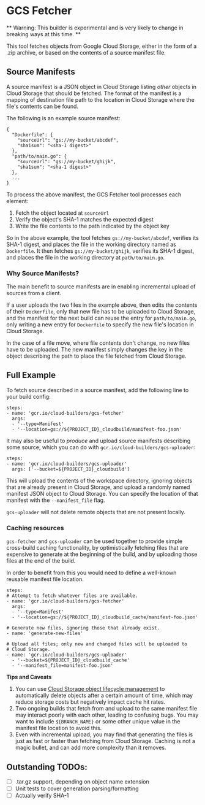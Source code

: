 # GCS Fetcher

** Warning: This builder is experimental and is very likely to change in
breaking ways at this time. **

This tool fetches objects from Google Cloud Storage, either in the form of a
.zip archive, or based on the contents of a source manifest file.

## Source Manifests

A source manifest is a JSON object in Cloud Storage listing *other* objects in
Cloud Storage that should be fetched. The format of the manifest is a mapping of
destination file path to the location in Cloud Storage where the file's contents
can be found.

The following is an example source manifest:

```
{
  "Dockerfile": {
    "sourceUrl": "gs://my-bucket/abcdef",
    "sha1sum": "<sha-1 digest>"
  },
  "path/to/main.go": {
    "sourceUrl": "gs://my-bucket/ghijk",
    "sha1sum": "<sha-1 digest>"
  },
  ...
}
```

To process the above manifest, the GCS Fetcher tool processes each element:

1. Fetch the object located at `sourceUrl`
1. Verify the object's SHA-1 matches the expected digest
1. Write the file contents to the path indicated by the object key

So in the above example, the tool fetches `gs://my-bucket/abcdef`, verifies its
SHA-1 digest, and places the file in the working directory named as
`Dockerfile`. It then fetches `gs://my-bucket/ghijk`, verifies its SHA-1 digest,
and places the file in the working directory at `path/to/main.go`.

### Why Source Manifests?

The main benefit to source manifests are in enabling incremental upload of
sources from a client.

If a user uploads the two files in the example above, then edits the contents of
their `Dockerfile`, only that new file has to be uploaded to Cloud Storage, and
the manifest for the next build can reuse the entry for `path/to/main.go`,
only writing a new entry for `Dockerfile` to specify the new file's location in
Cloud Storage.

In the case of a file move, where file contents don't change, no new files have
to be uploaded. The new manifest simply changes the key in the object describing
the path to place the file fetched from Cloud Storage.

## Full Example

To fetch source described in a source manifest, add the following line to your
build config:

```
steps:
- name: 'gcr.io/cloud-builders/gcs-fetcher'
  args:
  - '--type=Manifest'
  - '--location=gs://${PROJECT_ID}_cloudbuild/manifest-foo.json'
```


It may also be useful to _produce_ and upload source manifests describing some
source, which you can do with `gcr.io/cloud-builders/gcs-uploader`:

```
steps:
- name: 'gcr.io/cloud-builders/gcs-uploader'
  args: ['--bucket=${PROJECT_ID}_cloudbuild']
```

This will upload the contents of the workspace directory, ignoring objects that
are already present in Cloud Storage, and upload a randomly named manifest JSON
object to Cloud Storage. You can specify the location of that manifest with the
`--manifest_file` flag.

`gcs-uploader` will not delete remote objects that are not present locally.

### Caching resources

`gcs-fetcher` and `gcs-uploader` can be used together to provide simple
cross-build caching functionality, by optimistically fetching files that are
expensive to generate at the beginning of the build, and by uploading those
files at the end of the build.

In order to benefit from this you would need to define a well-known reusable
manifest file location.

```
steps:
# Attempt to fetch whatever files are available.
- name: 'gcr.io/cloud-builders/gcs-fetcher'
  args:
  - '--type=Manifest'
  - '--location=gs://${PROJECT_ID}_cloudbuild_cache/manifest-foo.json'

# Generate new files, ignoring those that already exist.
- name: 'generate-new-files'

# Upload all files; only new and changed files will be uploaded to
# Cloud Storage.
- name: 'gcr.io/cloud-builders/gcs-uploader'
  - '--bucket=${PROJECT_ID}_cloudbuild_cache'
  - '--manifest_file=manifest-foo.json'
```

**Tips and Caveats**

1. You can use [Cloud Storage object lifecycle
   management](https://cloud.google.com/storage/docs/lifecycle) to automatically
   delete objects after a certain amount of time, which may reduce storage costs
   but negatively impact cache hit rates.
1. Two ongoing builds that fetch from and upload to the same manifest file may
   interact poorly with each other, leading to confusing bugs. You may want to
   include `${BRANCH_NAME}` or some other unique value in the manifest file
   location to avoid this.
1. Even with incremental upload, you may find that generating the files is just
   as fast or faster than fetching from Cloud Storage. Caching is not a magic
   bullet, and can add more complexity than it removes.

## Outstanding TODOs:

- [ ] .tar.gz support, depending on object name extension
- [ ] Unit tests to cover generation parsing/formatting
- [ ] Actually verify SHA-1
